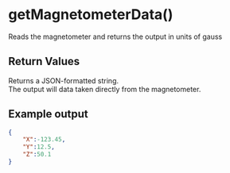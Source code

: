 # getMagnetometerData()
Reads the magnetometer and returns the output in units of gauss

## Return Values
Returns a JSON-formatted string.  
The output will data taken directly from the magnetometer.

## Example output
```json
{
    "X":-123.45,
    "Y":12.5,
    "Z":50.1
}
```